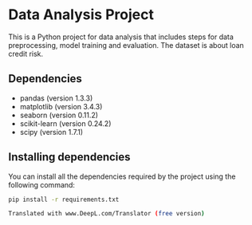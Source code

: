 # Data Analysis Project

This is a Python project for data analysis that includes steps for data preprocessing, model training and evaluation. The dataset is about loan credit risk.

## Dependencies

- pandas (version 1.3.3)
- matplotlib (version 3.4.3)
- seaborn (version 0.11.2)
- scikit-learn (version 0.24.2)
- scipy (version 1.7.1)

## Installing dependencies

You can install all the dependencies required by the project using the following command:

```bash
pip install -r requirements.txt

Translated with www.DeepL.com/Translator (free version)
